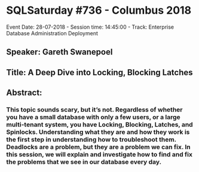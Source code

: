 # SQLSaturday #736 - Columbus 2018
Event Date: 28-07-2018 - Session time: 14:45:00 - Track: Enterprise Database Administration  Deployment
## Speaker: Gareth Swanepoel
## Title: A Deep Dive into Locking, Blocking  Latches
## Abstract:
### This topic sounds scary, but it’s not. Regardless of whether you have a small database with only a few users, or a large multi-tenant system, you have Locking, Blocking, Latches, and Spinlocks. Understanding what they are and how they work is the first step in understanding how to troubleshoot them. Deadlocks are a problem, but they are a problem we can fix. In this session, we will explain and investigate how to find and fix the problems that we see in our database every day.
